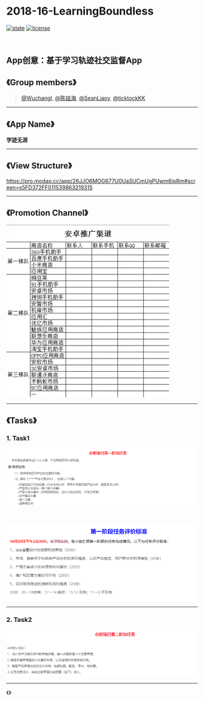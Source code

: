 # 2018-16-LearningBoundless
[![state](https://img.shields.io/badge/state-in%20development%20-brightgreen.svg)](https://github.com/android-app-development-course/2018-16-LearningBoundless)
[![license](https://img.shields.io/packagist/l/doctrine/orm.svg)](https://github.com/android-app-development-course/2018-16-LearningBoundless/blob/master/LICENSE)

<br/>

## App创意：基于学习轨迹社交监督App

## 《Group members》


> [@WuchangI](https://github.com/Yuziquan), [@陈铭海](https://github.com/chenminghai), [@SeanLiaoy](https://github.com/SeanLiaoy), [@ticktockKK](https://github.com/ticktockKK)

***


## 《App Name》

**学迹无涯**

***

## 《View Structure》

https://pro.modao.cc/app/26JJO6MOG677U0UaSUCmUgPUwm6ipRm#screen=s5FD372FF011539863219315

***


## 《Promotion Channel》
![promotion](https://github.com/android-app-development-course/2018-16-LearningBoundless/blob/master/Screenshots/Project/promotion.jpg)

***


## 《Tasks》
### 1. Task1

![task1](https://github.com/android-app-development-course/2018-16-LearningBoundless/blob/master/Screenshots/Tasks/task1.png)



<br/>

![task1_1](https://github.com/android-app-development-course/2018-16-LearningBoundless/blob/master/Screenshots/Tasks/task1_1.png)



***
### 2. Task2



![task2](https://github.com/android-app-development-course/2018-16-LearningBoundless/blob/master/Screenshots/Tasks/task2.png)

***



《》